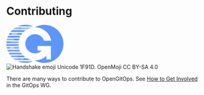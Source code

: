 # Contributing

<!-- markdownlint-disable MD033 -->
<p><img src="https://raw.githubusercontent.com/cncf/artwork/master/projects/opengitops/icon/color/opengitops-icon-color.svg" alt="OpenGitOps logo icon color" width="150" valign="middle">
<img src="https://openmoji.org/data/color/svg/1F91D.svg" alt="Handshake emoji Unicode 1F91D. OpenMoji CC BY-SA 4.0" width="150" valign="middle"></p>

There are many ways to contribute to OpenGitOps.
See [How to Get Involved](https://github.com/gitops-working-group/gitops-working-group/blob/main/README.md#how-to-get-involved) in the GitOps WG.
